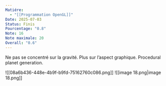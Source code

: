 ```yaml
---
Matiére:
  - "[[Programmation OpenGL]]"
Date: 2025-07-03
Status: Finis
Pourcentage: "0.8"
Note: 16
Note maximale: 20
Overall: "0.6"
---
```

Ne pas se concentré sur la gravité. Plus sur l’aspect graphique.
Procedural planet generation.
  
![[08a6b436-448e-4b9f-b9fd-75162760c086.png]]
![[image 18.png|image 18.png]]